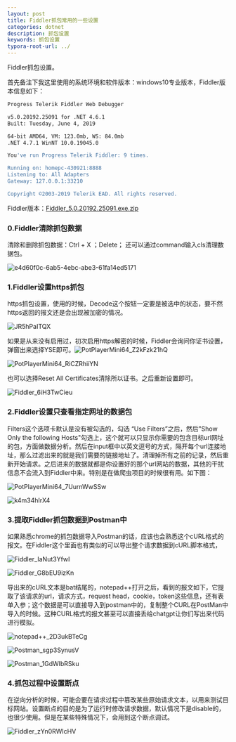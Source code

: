 ```yaml
---
layout: post
title: Fiddler抓包常用的一些设置
categories: dotnet
description: 抓包设置
keywords: 抓包设置
typora-root-url: ../
---
```


Fiddler抓包设置。

首先备注下我这里使用的系统环境和软件版本：windows10专业版本，Fiddler版本信息如下：

````bash
Progress Telerik Fiddler Web Debugger

v5.0.20192.25091 for .NET 4.6.1
Built: Tuesday, June 4, 2019

64-bit AMD64, VM: 123.0mb, WS: 84.0mb
.NET 4.7.1 WinNT 10.0.19045.0

You've run Progress Telerik Fiddler: 9 times.

Running on: homepc-430921:8888
Listening to: All Adapters
Gateway: 127.0.0.1:33210

Copyright ©2003-2019 Telerik EAD. All rights reserved.
````

Fiddler版本：[Fiddler_5.0.20192.25091.exe.zip](https://cs-cn.top/assets/tools/Fiddler_5.0.20192.25091.exe.zip)

### 0.Fiddler清除抓包数据

清除和删除抓包数据：Ctrl + X ；Delete； 还可以通过command输入cls清理数据包。

![e4d60f0c-6ab5-4ebc-abe3-61fa14ed5171](/images/posts/e4d60f0c-6ab5-4ebc-abe3-61fa14ed5171-1685845355540-9.gif)

### 1.Fiddler设置https抓包

https抓包设置，使用的时候，Decode这个按钮一定要是被选中的状态，要不然https返回的报文还是会出现被加密的情况。

![JR5hPaITQX](/images/posts/JR5hPaITQX.png)

如果是从来没有启用过，初次启用https解密的时候，Fiddler会询问你证书设置，弹窗出来选择YSE即可。![PotPlayerMini64_Z2kFzk21hQ](/images/posts/PotPlayerMini64_Z2kFzk21hQ.png)

![PotPlayerMini64_RiCZRhiiYN](/images/posts/PotPlayerMini64_RiCZRhiiYN.png)

也可以选择Reset All Certificates清除所以证书。之后重新设置即可。

![Fiddler_6iH3TwCieu](/images/posts/Fiddler_6iH3TwCieu.png)





### 2.Fiddler设置只查看指定网址的数据包

Filters这个选项卡默认是没有被勾选的，勾选 “Use Filters”之后，然后"Show Only the following Hosts"勾选上，这个就可以只显示你需要的包含目标url网址的包，方面做数据分析。然后在input框中以英文逗号的方式，隔开每个url连接地址，那么过滤出来的就是我们需要的链接地址了。清理掉所有之前的记录，然后重新开始请求。之后进来的数据就都是你设置好的那个url网站的数据，其他的干扰信息不会流入到Fiddler中来。特别是在做爬虫项目的时候很有用。如下图：

![PotPlayerMini64_7UurnWwSSw](/images/posts/PotPlayerMini64_7UurnWwSSw.png)

![k4m34hIrX4](/images/posts/k4m34hIrX4.png)

### 3.提取Fiddler抓包数据到Postman中

如果熟悉chrome的抓包数据导入Postman的话，应该也会熟悉这个cURL格式的报文。在Fiddler这个里面也有类似的可以导出整个请求数据到cURL脚本格式，

![Fiddler_IaNut3YfwI](/images/posts/Fiddler_IaNut3YfwI.png)

![Fiddler_G8bEU9izKn](/images/posts/Fiddler_G8bEU9izKn.png)

导出来的cURL文本是bat结尾的，notepad++打开之后，看到的报文如下，它提取了该请求的url，请求方式，request head，cookie，token这些信息，还有表单入参；这个数据是可以直接导入到postman中的，复制整个CURL在PostMan中导入的时候。这种CURL格式的报文甚至可以直接丢给chatgpt让你们写出来代码进行模拟。

![notepad++_2D3ukBTeCg](/images/posts/notepad++_2D3ukBTeCg.png)

![Postman_sgp3SynusV](/images/posts/Postman_sgp3SynusV.png)

![Postman_1GdWIbRSku](/images/posts/Postman_1GdWIbRSku.png)



### 4.抓包过程中设置断点

在逆向分析的时候，可能会要在请求过程中篡改某些原始请求文本，以用来测试目标网站。设置断点的目的是为了运行时修改请求数据，默认情况下是disable的，也很少使用。但是在某些特殊情况下，会用到这个断点调试。

![Fiddler_zYn0RWIcHV](/images/posts/Fiddler_zYn0RWIcHV.png)

